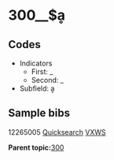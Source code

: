 # 300\_\_$ḁ

## Codes

-   Indicators
    -   First: \_
    -   Second: \_
-   Subfield: ḁ

## Sample bibs

12265005 [Quicksearch](https://search.library.yale.edu/catalog/12265005) [VXWS](http://prodorbis.library.yale.edu:7014/vxws/GetHoldingsService?bibId=12265005)

**Parent topic:**[300](../../tags/300/300.md)

